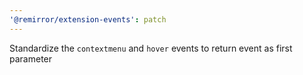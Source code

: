 ```yaml
---
'@remirror/extension-events': patch
---
```


Standardize the `contextmenu` and `hover` events to return event as first parameter
